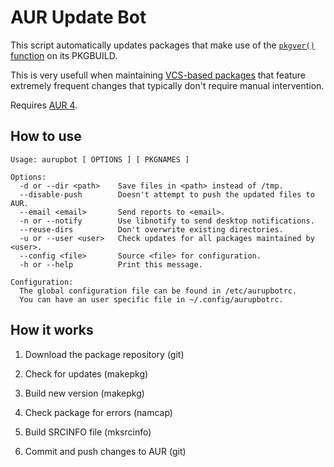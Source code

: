 AUR Update Bot
==============

This script automatically updates packages that make use of the
[`pkgver()` function](https://wiki.archlinux.org/index.php/VCS_package_guidelines#The_pkgver.28.29_function)
on its PKGBUILD.

This is very usefull when maintaining [VCS-based packages](https://wiki.archlinux.org/index.php/VCS_package_guidelines)
that feature extremely frequent changes that typically don't require manual intervention.

Requires [AUR 4](https://wiki.archlinux.org/index.php/Arch_User_Repository#AUR_4).

## How to use

```
Usage: aurupbot [ OPTIONS ] [ PKGNAMES ]
 
Options:
  -d or --dir <path>    Save files in <path> instead of /tmp.
  --disable-push        Doesn't attempt to push the updated files to AUR. 
  --email <email>       Send reports to <email>.
  -n or --notify        Use libnotify to send desktop notifications. 
  --reuse-dirs 	        Don't overwrite existing directories.
  -u or --user <user>   Check updates for all packages maintained by <user>.
  --config <file>       Source <file> for configuration.
  -h or --help 	        Print this message.

Configuration:
  The global configuration file can be found in /etc/aurupbotrc.
  You can have an user specific file in ~/.config/aurupbotrc.
```

## How it works

1. Download the package repository (git)

2. Check for updates (makepkg)

3. Build new version (makepkg)

4. Check package for errors (namcap)

5. Build SRCINFO file (mksrcinfo)

6. Commit and push changes to AUR (git)
